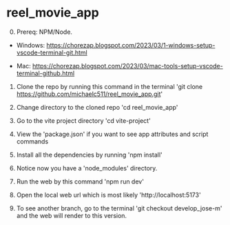 # reel_movie_app

0. Prereq: NPM/Node. 
* Windows: https://chorezap.blogspot.com/2023/03/1-windows-setup-vscode-terminal-git.html  

* Mac: https://chorezap.blogspot.com/2023/03/mac-tools-setup-vscode-terminal-github.html 

1. Clone the repo by running this command in the terminal 'git clone https://github.com/michaelc511/reel_movie_app.git'

2. Change directory to the cloned repo 'cd reel_movie_app'

3. Go to the vite project directory 'cd vite-project'

4. View the 'package.json' if you want to see app attributes and script commands

5. Install all the dependencies by running 'npm install'

6. Notice now you have a 'node_modules' directory.

7. Run the web by this command 'npm run dev'

8. Open the local web url which is most likely 'http://localhost:5173'

9. To see another branch, go to the terminal 'git checkout develop_jose-m' and the web will render to this version.
